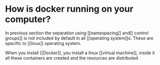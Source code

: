 # How is docker running on your computer?

In previous section the separation using [[namespacing]] and[[ control groups]] is not included by default in all [[operating system]]s. These are specific to [[linux]] operating system. 

When you install [[Docker]], you install a linux [[virtual machine]], inside it all these containers are created and the resources are distributed.